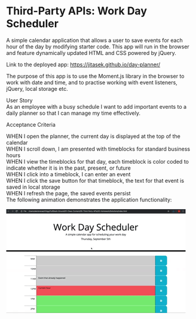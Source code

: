 # Third-Party APIs: Work Day Scheduler

A simple calendar application that allows a user to save events for each hour of the day by modifying starter code. This app will run in the browser and feature dynamically updated HTML and CSS powered by jQuery.

Link to the deployed app: https://jitasek.github.io/day-planner/

The purpose of this app is to use the Moment.js library in the browser to work with date and time, and to practise working with event listeners, jQuery, local storage etc.

User Story<br>
As an employee with a busy schedule I want to add important events to a daily planner so that I can manage my time effectively.

Acceptance Criteria

WHEN I open the planner, the current day is displayed at the top of the calendar <br>
WHEN I scroll down, I am presented with timeblocks for standard business hours<br>
WHEN I view the timeblocks for that day, each timeblock is color coded to indicate whether it is in the past, present, or future<br>
WHEN I click into a timeblock, I can enter an event<br>
WHEN I click the save button for that timeblock, the text for that event is saved in local storage<br>
WHEN I refresh the page, the saved events persist<br>
The following animation demonstrates the application functionality:<br>
<br>
<img src="./Assets/images/05-third-party-apis-homework-demo.gif">

